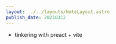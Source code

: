 ```yaml
---
layout: ../../layouts/NoteLayout.astro
publish_date: 20210312
---
```


- tinkering with preact + vite
